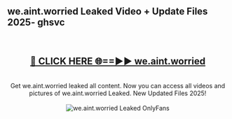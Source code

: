 <h2>we.aint.worried Leaked Video + Update Files 2025- ghsvc</h2>
<br>
<div align="center">
<h2><a href="https://libra.edu.pl?we.aint.worried" rel="nofollow">🔴 CLICK HERE 🌐==►► we.aint.worried</a></h2>
<br>
Get we.aint.worried leaked all content. Now you can access all videos and pictures of we.aint.worried Leaked. New Updated Files 2025!
<br>
<br>
<a href="https://libra.edu.pl?we.aint.worried" rel="nofollow" data-target="animated-image.originalLink"><img src="https://i.ibb.co.com/WyWwxjT/player-gif2.gif" alt="we.aint.worried Leaked OnlyFans" style="max-width: 100%; display: inline-block;" data-target="animated-image.originalImage"></a>
</div>
<br>